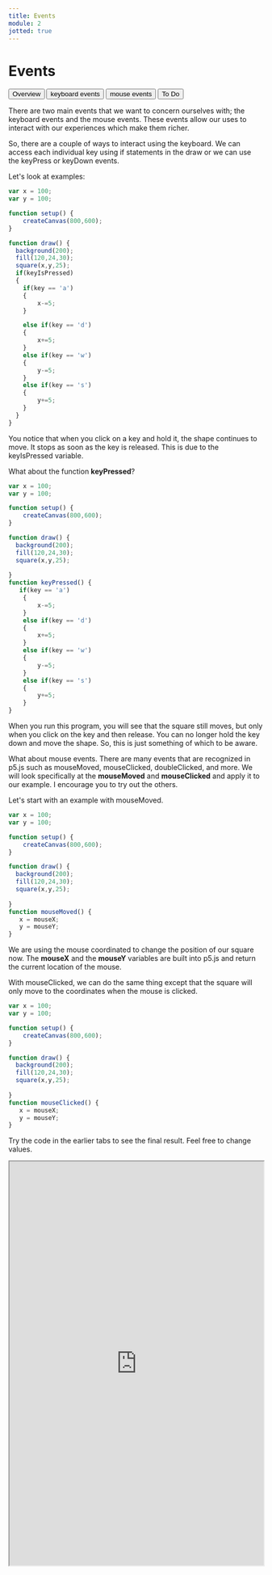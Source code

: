 ```yaml
---
title: Events
module: 2
jotted: true
---
```


# Events

<div class="tab">
  <button class="tablinks active" onclick="openTab(event, 'Overview')">Overview</button>
  <button class="tablinks" onclick="openTab(event, 'keyboard')">keyboard events</button>
  <button class="tablinks" onclick="openTab(event, 'mouse')">mouse events</button>
  <button class="tablinks" onclick="openTab(event, 'ToDo')">To Do</button>
  
</div>

<div id="Overview" class="tabcontent" style="display:block"  >
<div class="tabhtml" markdown="1">

There are two main events that we want to concern ourselves with; the keyboard events and the mouse events.  These events allow our uses to interact with our experiences which make them richer.

</div>
</div>

<div id="keyboard" class="tabcontent" >
<div class="tabhtml" markdown="1">

So, there are a couple of ways to interact using the keyboard. We can access each individual key using if statements in the draw or we can use the keyPress or keyDown events.

Let's look at examples:

```js
var x = 100;
var y = 100;

function setup() {
    createCanvas(800,600);
}

function draw() {
  background(200);
  fill(120,24,30);
  square(x,y,25);
  if(keyIsPressed)
  {
    if(key == 'a')
    {
        x-=5;
    }

    else if(key == 'd')
    {
        x+=5;
    }
    else if(key == 'w')
    {
        y-=5;
    }
    else if(key == 's')
    {
        y+=5;
    }
  }
}
```

You notice that when you click on a key and hold it, the shape continues to move. It stops as soon as the key is released. This is due to the keyIsPressed variable.  

What about the function **keyPressed**?

```js
var x = 100;
var y = 100;

function setup() {
    createCanvas(800,600);
}

function draw() {
  background(200);
  fill(120,24,30);
  square(x,y,25);
 
}
function keyPressed() {
   if(key == 'a')
    {
        x-=5;
    }
    else if(key == 'd')
    {
        x+=5;
    }
    else if(key == 'w')
    {
        y-=5;
    }
    else if(key == 's')
    {
        y+=5;
    }
}
```

When you run this program, you will see that the square still moves, but only when you click on the key and then release.  You can no longer hold the key down and move the shape.  So, this is just something of which to be aware.

</div>
</div>

<div id="mouse" class="tabcontent" >
<div class="tabhtml" markdown="1">

What about mouse events.  There are many events that are recognized in p5.js such as mouseMoved, mouseClicked, doubleClicked, and more.  We will look specifically at the **mouseMoved** and **mouseClicked** and apply it to our example.  I encourage you to try out the others.

Let's start with an example with mouseMoved.

```js
var x = 100;
var y = 100;

function setup() {
    createCanvas(800,600);
}

function draw() {
  background(200);
  fill(120,24,30);
  square(x,y,25);
 
}
function mouseMoved() {
   x = mouseX;
   y = mouseY;
}
```

We are using the mouse coordinated to change the position of our square now.  The **mouseX** and the **mouseY** variables are built into p5.js and return the current location of the mouse.  

With mouseClicked, we can do the same thing except that the square will only move to the coordinates when the mouse is clicked.

```js
var x = 100;
var y = 100;

function setup() {
    createCanvas(800,600);
}

function draw() {
  background(200);
  fill(120,24,30);
  square(x,y,25);
 
}
function mouseClicked() {
   x = mouseX;
   y = mouseY;
}
```

</div>
</div>

<div id="ToDo" class="tabcontent" >
<div class="tabhtml" markdown="1">

Try the code in the earlier tabs to see the final result. Feel free to change values.

<iframe src="https://editor.p5js.org/" width="100%" height="800px"></iframe>
</div>

